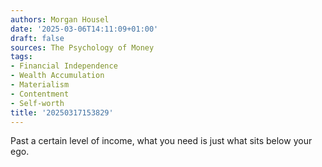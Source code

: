 ```yaml
---
authors: Morgan Housel
date: '2025-03-06T14:11:09+01:00'
draft: false
sources: The Psychology of Money
tags:
- Financial Independence
- Wealth Accumulation
- Materialism
- Contentment
- Self-worth
title: '20250317153829'
---
```


Past a certain level of income, what you need is just what sits below your ego.